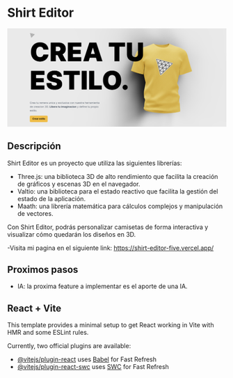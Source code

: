 # Shirt Editor

![Shirt Editor](./public/screen.png)

## Descripción

Shirt Editor es un proyecto que utiliza las siguientes librerías:

- Three.js: una biblioteca 3D de alto rendimiento que facilita la creación de gráficos y escenas 3D en el navegador.
- Valtio: una biblioteca para el estado reactivo que facilita la gestión del estado de la aplicación.
- Maath: una librería matemática para cálculos complejos y manipulación de vectores.

Con Shirt Editor, podrás personalizar camisetas de forma interactiva y visualizar cómo quedarán los diseños en 3D.

-Visita mi pagina en el siguiente link:
<https://shirt-editor-five.vercel.app/>

## Proximos pasos

- IA: la proxima feature a implementar es el aporte de una IA.

## React + Vite

This template provides a minimal setup to get React working in Vite with HMR and some ESLint rules.

Currently, two official plugins are available:

- [@vitejs/plugin-react](https://github.com/vitejs/vite-plugin-react/blob/main/packages/plugin-react/README.md) uses [Babel](https://babeljs.io/) for Fast Refresh
- [@vitejs/plugin-react-swc](https://github.com/vitejs/vite-plugin-react-swc) uses [SWC](https://swc.rs/) for Fast Refresh
